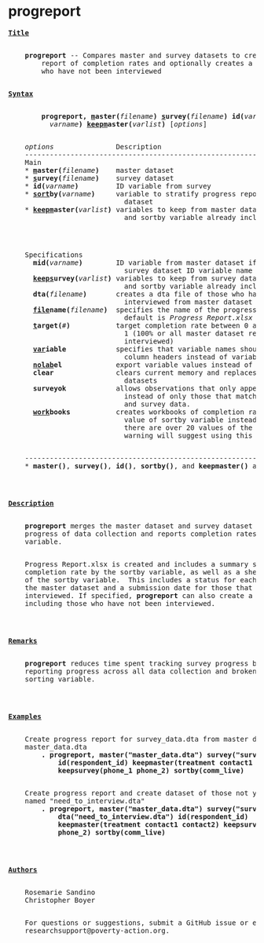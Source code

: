 # progreport


<pre>
<b><u>Title</u></b>
<p>
    <b>progreport</b> -- Compares master and survey datasets to create a progress
        report of completion rates and optionally creates a dataset of those
        who have not been interviewed
<p>
<a name="syntax"></a><b><u>Syntax</u></b>
<p>
        <b>progreport,</b> <b><u>m</u></b><b>aster(</b><i>filename</i><b>)</b> <b><u>s</u></b><b>urvey(</b><i>filename</i><b>)</b> <b>id(</b><i>varname</i><b>)</b> <b><u>sort</u></b><b>by(</b>
          <i>varname</i><b>)</b> <b><u>keepm</u></b><b>aster(</b><i>varlist</i><b>)</b> [<i>options</i>]
<p>
    <i>options</i>               Description
    -------------------------------------------------------------------------
    Main
    * <b><u>m</u></b><b>aster(</b><i>filename</i><b>)</b>    master dataset
    * <b><u>s</u></b><b>urvey(</b><i>filename</i><b>)</b>    survey dataset
    * <b>id(</b><i>varname</i><b>)</b>         ID variable from survey
    * <b><u>sort</u></b><b>by(</b><i>varname</i><b>)</b>     variable to stratify progress report from master
                            dataset
    * <b><u>keepm</u></b><b>aster(</b><i>varlist</i><b>)</b> variables to keep from master dataset; ID variable
                            and sortby variable already included
<p>
<p>
    Specifications
      <b>mid(</b><i>varname</i><b>)</b>        ID variable from master dataset if different from
                            survey dataset ID variable name
      <b><u>keeps</u></b><b>urvey(</b><i>varlist</i><b>)</b> variables to keep from survey dataset; ID variable
                            and sortby variable already included
      <b>dta(</b><i>filename</i><b>)</b>       creates a dta file of those who have not been
                            interviewed from master dataset
      <b><u>file</u></b><b>name(</b><i>filename</i><b>)</b>  specifies the name of the progress report file;
                            default is <i>Progress Report.xlsx</i>
      <b><u>t</u></b><b>arget(</b><i>#</i><b>)</b>           target completion rate between 0 and 1; default is
                            1 (100% or all master dataset respondents
                            interviewed)
      <b><u>var</u></b><b>iable</b>            specifies that variable names should be used as
                            column headers instead of variable labels
      <b><u>nolab</u></b><b>el</b>             export variable values instead of value labels
      <b>clear</b>               clears current memory and replaces with merged
                            datasets
      <b>surveyok</b>            allows observations that only appear in survey data
                            instead of only those that match across master
                            and survey data.
      <b><u>work</u></b><b>books</b>           creates workbooks of completion rates for each
                            value of sortby variable instead of sheets. If
                            there are over 20 values of the sortby variable,
                            warning will suggest using this option.
<p>
    -------------------------------------------------------------------------
    * <b>master()</b>, <b>survey()</b>, <b>id()</b>, <b>sortby()</b>, and <b>keepmaster()</b> are required.
<p>
<p>
<b><u>Description</u></b>
<p>
    <b>progreport</b> merges the master dataset and survey dataset to track the
    progress of data collection and reports completion rates by the sortby
    variable.
<p>
    Progress Report.xlsx is created and includes a summary sheet of
    completion rate by the sortby variable, as well as a sheet for each value
    of the sortby variable.  This includes a status for each observation in
    the master dataset and a submission date for those that have been
    interviewed. If specified, <b>progreport</b> can also create a dataset only
    including those who have not been interviewed.
<p>
<p>
<a name="remarks"></a><b><u>Remarks</u></b>
<p>
    <b>progreport</b> reduces time spent tracking survey progress by clearly
    reporting progress across all data collection and broken down by a
    sorting variable.
<p>
<p>
<a name="examples"></a><b><u>Examples</u></b>
<p>
    Create progress report for survey_data.dta from master dataset
    master_data.dta
        <b>. progreport, master("master_data.dta") survey("survey_data.dta")</b>
            <b>id(respondent_id) keepmaster(treatment contact1 contact2)</b>
            <b>keepsurvey(phone_1 phone_2) sortby(comm_live)</b>
<p>
    Create progress report and create dataset of those not yet interviewed
    named "need_to_interview.dta"
        <b>. progreport, master("master_data.dta") survey("survey_data.dta")</b>
            <b>dta("need_to_interview.dta") id(respondent_id)</b>
            <b>keepmaster(treatment contact1 contact2) keepsurvey(phone_1</b>
            <b>phone_2) sortby(comm_live)</b>
<p>
<p>
<a name="authors"></a><b><u>Authors</u></b>
<p>
    Rosemarie Sandino
    Christopher Boyer
<p>
    For questions or suggestions, submit a GitHub issue or e-mail
    researchsupport@poverty-action.org.
<p>
</pre>
